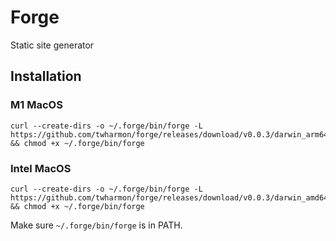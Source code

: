 # Forge

Static site generator


## Installation

### M1 MacOS
```
curl --create-dirs -o ~/.forge/bin/forge -L https://github.com/twharmon/forge/releases/download/v0.0.3/darwin_arm64 && chmod +x ~/.forge/bin/forge
```

### Intel MacOS
```
curl --create-dirs -o ~/.forge/bin/forge -L https://github.com/twharmon/forge/releases/download/v0.0.3/darwin_amd64 && chmod +x ~/.forge/bin/forge
```

Make sure `~/.forge/bin/forge` is in PATH.
